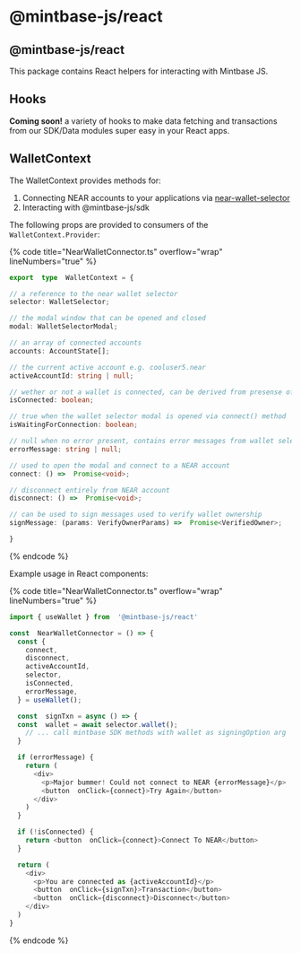 # @mintbase-js/react

## @mintbase-js/react

This package contains React helpers for interacting with Mintbase JS.

## Hooks

**Coming soon!** a variety of hooks to make data fetching and transactions from our SDK/Data modules super easy in your React apps.

## WalletContext

The WalletContext provides methods for:

1. Connecting NEAR accounts to your applications via [near-wallet-selector](https://github.com/near/wallet-selector/)
2. Interacting with @mintbase-js/sdk

The following props are provided to consumers of the `WalletContext.Provider`:

{% code title="NearWalletConnector.ts" overflow="wrap" lineNumbers="true" %}
```typescript
export  type  WalletContext = {

// a reference to the near wallet selector
selector: WalletSelector;

// the modal window that can be opened and closed
modal: WalletSelectorModal;

// an array of connected accounts
accounts: AccountState[];

// the current active account e.g. cooluser5.near
activeAccountId: string | null;

// wether or not a wallet is connected, can be derived from presense of activeAccountId
isConnected: boolean;

// true when the wallet selector modal is opened via connect() method
isWaitingForConnection: boolean;

// null when no error present, contains error messages from wallet selector otherwise
errorMessage: string | null;

// used to open the modal and connect to a NEAR account
connect: () =>  Promise<void>;

// disconnect entirely from NEAR account
disconnect: () =>  Promise<void>;

// can be used to sign messages used to verify wallet ownership
signMessage: (params: VerifyOwnerParams) =>  Promise<VerifiedOwner>;

}

```
{% endcode %}

Example usage in React components:

{% code title="NearWalletConnector.ts" overflow="wrap" lineNumbers="true" %}
```typescript
import { useWallet } from  '@mintbase-js/react'

const  NearWalletConnector = () => {
  const {
    connect,
    disconnect,
    activeAccountId,
    selector,
    isConnected,
    errorMessage,
  } = useWallet();

  const  signTxn = async () => {
  const  wallet = await selector.wallet();
    // ... call mintbase SDK methods with wallet as signingOption arg
  }

  if (errorMessage) {
    return (
      <div>
        <p>Major bummer! Could not connect to NEAR {errorMessage}</p>
        <button  onClick={connect}>Try Again</button>
      </div>
    )
  }

  if (!isConnected) {
    return <button  onClick={connect}>Connect To NEAR</button>
  }

  return (
    <div>
      <p>You are connected as {activeAccountId}</p>
      <button  onClick={signTxn}>Transaction</button>
      <button  onClick={disconnect}>Disconnect</button>
    </div>
  )
}

```
{% endcode %}

